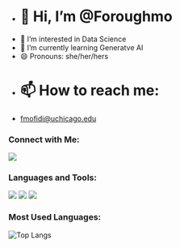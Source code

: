 
- # 👋 Hi, I’m @Foroughmo
- 👀 I’m interested in Data Science
- 🌱 I’m currently learning Generatve AI
- 😄 Pronouns: she/her/hers
- # 📫 How to reach me:
- fmofidi@uchicago.edu


### Connect with Me:

[![](https://img.shields.io/badge/LinkedIn-yourname-0A66C2?style=flat&logo=linkedin&logoColor=white)](https://www.linkedin.com/in/forough-mofidi)




### Languages and Tools:

![](https://img.shields.io/badge/MySQL-MySQL-blue)
![](https://img.shields.io/badge/Python-Python-yellow)
![](https://img.shields.io/badge/R-R-blue)


### Most Used Languages:
![Top Langs](https://github-readme-stats.vercel.app/api/top-langs/?username=yourusername&layout=compact)


<!---
Foroughmo/Foroughmo is a ✨ special ✨ repository because its `README.md` (this file) appears on your GitHub profile.
You can click the Preview link to take a look at your changes.
--->

